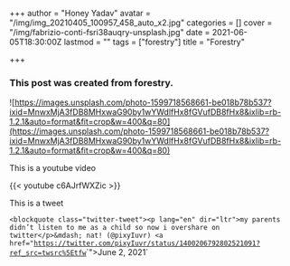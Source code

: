 +++
author = "Honey Yadav"
avatar = "/img/img_20210405_100957_458_auto_x2.jpg"
categories = []
cover = "/img/fabrizio-conti-fsri38auqry-unsplash.jpg"
date = 2021-06-05T18:30:00Z
lastmod = ""
tags = ["forestry"]
title = "Forestry"

+++
### This post was created from forestry.

![https://images.unsplash.com/photo-1599718568661-be018b78b537?ixid=MnwxMjA3fDB8MHxwaG90by1wYWdlfHx8fGVufDB8fHx8&ixlib=rb-1.2.1&auto=format&fit=crop&w=400&q=80](https://images.unsplash.com/photo-1599718568661-be018b78b537?ixid=MnwxMjA3fDB8MHxwaG90by1wYWdlfHx8fGVufDB8fHx8&ixlib=rb-1.2.1&auto=format&fit=crop&w=400&q=80)

This is a youtube video

{{< youtube c6AJrfWXZic >}}

This is a tweet

`<blockquote class="twitter-tweet"><p lang="en" dir="ltr">my parents didn’t listen to me as a child so now i overshare on twitter</p>&mdash; nat! (@pixyIuvr) <a href="`[`https://twitter.com/pixyIuvr/status/1400206792802521091?ref_src=twsrc%5Etfw`](https://twitter.com/pixyIuvr/status/1400206792802521091?ref_src=twsrc%5Etfw "https://twitter.com/pixyIuvr/status/1400206792802521091?ref_src=twsrc%5Etfw")`">June 2, 2021</a></blockquote>`